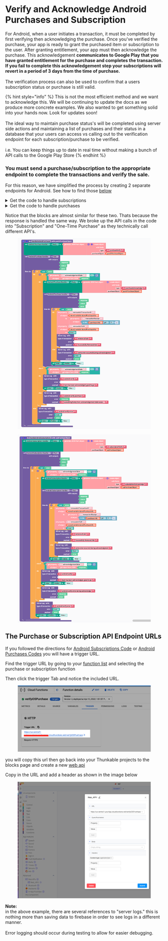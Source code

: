 # Verify and Acknowledge Android Purchases and Subscription

For Android, when a user initiates a transaction, it must be completed by first verifying then acknowledging the purchase. Once you've verified the purchase, your app is ready to grant the purchased item or subscription to the user. After granting entitlement, your app must then acknowledge the purchase. This acknowledgement **communicates to Google Play that you have granted entitlement for the purchase and completes the transaction. If you fail to complete this acknowledgement step your subscriptions will revert in a period of 3 days from the time of purchase.** \
\
The verification process can also be used to confirm that a users subscription status or purchase is still valid.

{% hint style="info" %}
This is not the most efficient method and we want to acknowledge this. We will be continuing to update the docs as we produce more concrete examples. We also wanted to get something solid into your hands now. Look for updates soon! \
\
The ideal way to maintain purchase status's will be completed using server side actions and maintaining a list of purchases and their status in a database that your users can access vs calling out to the verification endpoint for each subscription/purchase to be verified. \
\
i.e. You can keep things up to date in real time without making a bunch of API calls to the Google Play Store
{% endhint %}

### You must send a purchase/subscription to the appropriate endpoint to complete the transactions and verify the sale.&#x20;

For this reason, we have simplified the process by creating 2 separate endpoints for Android. See how to find those [below](verify-and-acknowledge-android-purchases-and-subscription.md#the-purchase-or-subscription-api-endpoint-urls)

<details>

<summary>Get the code to handle subscriptions</summary>

```
///subscription handler

const functions = require("firebase-functions");
const admin = require("firebase-admin");
const googleServiceAccountKey = require("./serviceAccount.json");
admin.initializeApp({
  credential: admin.credential.cert(googleServiceAccountKey),
});
const {google} = require("googleapis");
const axios = require("axios");

exports.androidSubscriptionHandler = functions.https.onRequest((request, response) => {

  // caputre the data from the request
  const {purchaseObject, type} = request.body;
  functions.logger.info("trying to handle " + type + " for the follow purchaseObject");
  functions.logger.info(JSON.stringify(purchaseObject));
  // get the token and subscription id from the request
  const purchaseToken = purchaseObject.purchaseToken;
  const subscriptionID = purchaseObject.productId;
  // set your package id
  const packageID = "edu.fit.my.jgibb2018.pob";

  const returnTheResponse = (data) => {
    functions.logger.log("returning the response" + JSON.stringify(data));
    response.status(200).send(data);
  };

  const acknowledgeSubscription = (err, tokens) => {
    functions.logger.info(`
    Attempting to acknowledge subscription ${subscriptionID}\n
    your access token for a manual retry ${tokens.access_token}\n
    your purchase object ${JSON.stringify(purchaseObject)}\n\n
    `);

    const config = {
      method: "post",
      url: `https://androidpublisher.googleapis.com/androidpublisher/v3/applications/${packageID}/purchases/subscriptions/${subscriptionID}/tokens/${purchaseToken}:acknowledge`,
      headers: {
        "Authorization": `Bearer ${tokens.access_token}`,
      },
    };
    functions.logger.info("acknowledge config" + JSON.stringify(config));
    axios(config)
        .then(function(r) {
          returnTheResponse("Your transaction has been completed");
        })
        .catch(function(e) {
          functions.logger.warn("an error occured while acknowledging the subscription");

          functions.logger.error(JSON.stringify({error: e}));

          returnTheResponse({error: e.data, status: e.status, message: e.message});
        });
  };

  const verifySubscription = (err, tokens) => {
    functions.logger.info("verify function");
    const config = {
      method: "get",
      url: `https://androidpublisher.googleapis.com/androidpublisher/v3/applications/${packageID}/purchases/subscriptions/${subscriptionID}/tokens/${purchaseToken}`,
      headers: {
        "Authorization": `Bearer ${tokens.access_token}`,
      },
    };
    functions.logger.info(config.url);
    axios(config)
        .then(function(r) {
          functions.logger.info("verify success" + JSON.stringify(r.data));
          returnTheResponse(r.data);
        })
        .catch(function(e) {
          returnTheResponse(JSON.stringify({error: e.data, status: e.status, message: e.message}));
        });
  };

  const getAccessToken = () => {
    const jwtClient = new google.auth.JWT(
        googleServiceAccountKey.client_email,
        null,
        googleServiceAccountKey.private_key,
        ["https://www.googleapis.com/auth/androidpublisher"],
        null,
    );
    try {
      if (type == "subscriptionAcknowledge") {
        jwtClient.authorize(acknowledgeSubscription);
      } else if (type == "subscriptionVerify") {
        jwtClient.authorize(verifySubscription);
      }
    } catch (error) {
      functions.logger.error(error);
      response.status(500).send("issue getting getting auth", JSON.stringify(error));
    }
  };

  getAccessToken();
  });
```



</details>

<details>

<summary>Get the code to handle purchases</summary>

```
///purchase handler
const functions = require("firebase-functions");
const admin = require("firebase-admin");
const googleServiceAccountKey = require("./serviceAccount.json");
admin.initializeApp({
  credential: admin.credential.cert(googleServiceAccountKey),
});
const {google} = require("googleapis");
const axios = require("axios");

exports.androidPurchaseHandler = functions.https.onRequest((request, response) => {
 
  const {purchaseObject, type} = request.body;
  // get the token and product id from the request
  const purchaseToken = purchaseObject.purchaseToken;
  const productId = purchaseObject.productId;
  functions.logger.info(`trying to handle ${type} for the follow ${JSON.stringify(purchaseObject)}`);
  // set your package id
  const packageID = "edu.fit.my.jgibb2018.pob";

  const returnTheResponse = (data) => {
    response.status(200).send(data);
  };

  const acknowledgePurchase = (err, tokens) => {
    functions.logger.info("acknowledging purchase");
    const config = {
      method: "post",
      url: `https://androidpublisher.googleapis.com/androidpublisher/v3/applications/${packageID}/purchases/products/${productId}/tokens/${purchaseToken}:acknowledge`,
      headers: {
        "Authorization": `Bearer ${tokens.access_token}`,
      },
    };

    axios(config)
        .then(function(r) {
          functions.logger.info("acknowledge success. returning ", JSON.stringify(r.data));

          returnTheResponse(r.data);
        })
        .catch(function(e) {
          returnTheResponse(JSON.stringify({error: e.data, status: e.status, message: e.message}));
        });
  };

  const verifyPurchase = (err, tokens) => {
    functions.logger.info("verifying purchase");
    const config = {
      method: "get",
      url: `https://androidpublisher.googleapis.com/androidpublisher/v3/applications/${packageID}/purchases/products/${productId}/tokens/${purchaseToken}`,
      headers: {
        "Authorization": `Bearer ${tokens.access_token}`,
      },
    };

    axios(config)
        .then(function(r) {
          functions.logger.info("verify success. returning ", JSON.stringify(r.data));
          returnTheResponse(r.data);
        })
        .catch(function(e) {
          returnTheResponse(JSON.stringify({error: e.data, status: e.status, message: e.message}));
        });
  };

  const getAccessToken = () => {
    const jwtClient = new google.auth.JWT(
        googleServiceAccountKey.client_email,
        null,
        googleServiceAccountKey.private_key,
        ["https://www.googleapis.com/auth/androidpublisher"],
        null,
    );
    try {
      functions.logger.info("type is ", type);
      if (type == "purchaseAcknowledge") {
        jwtClient.authorize(acknowledgePurchase);
      } else {
        jwtClient.authorize(verifyPurchase);
      }
    } catch (error) {
      functions.logger.log(error);
      response.status(500).send("getting auth", error);
    }
  };

  getAccessToken();
});


```

</details>

Notice that the blocks are almost similar for these two. Thats because the response is handled the same way. We broke up the API calls in the code into "Subscription" and "One-Time Purchase" as they technically call different API's.&#x20;

<figure><img src="../.gitbook/assets/1.png" alt=""><figcaption></figcaption></figure>

<figure><img src="../.gitbook/assets/2.png" alt=""><figcaption></figcaption></figure>

## The Purchase or Subscription API Endpoint URLs&#x20;

If you followed the directions for [Android Subscriptions Code](host-your-server-side-verification-code-on-firebase/setup-your-cloud-environment/android-subscriptions-code.md) or [Android Purchases Codes](host-your-server-side-verification-code-on-firebase/setup-your-cloud-environment/android-purchases-code.md) you will have a trigger URL.&#x20;

Find the trigger URL by going to your [function list](https://console.cloud.google.com/functions/list) and selecting the purchase or  subscription function&#x20;

Then click the trigger Tab and notice the included URL.&#x20;

<figure><img src="../.gitbook/assets/3 (1) (2).png" alt=""><figcaption></figcaption></figure>

you will copy this url then go back into your Thunkable projects to the blocks page and create a new [web api](https://docs.thunkable.com/v/drag-and-drop/web-api)

Copy in the URL and add a header as shown in the image below

<figure><img src="../.gitbook/assets/4 (3) (1).png" alt=""><figcaption></figcaption></figure>

**Note:** \
in the above example, there are several references to "server logs." this is nothing more than saving data to firebase in order to see logs in a different manner. \
\
Error logging should occur during testing to allow for easier debugging.&#x20;
